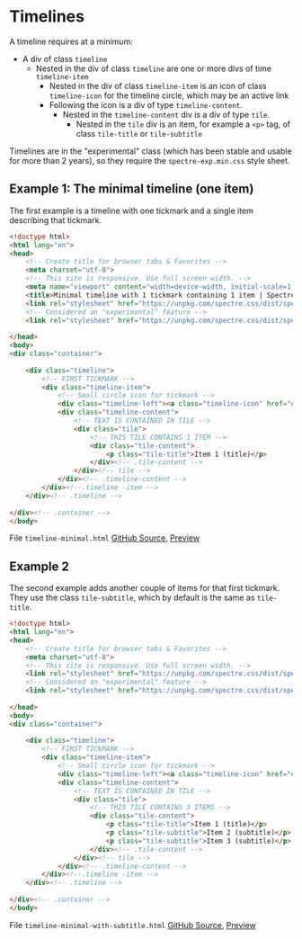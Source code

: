 # Timelines

A timeline requires at a minimum:

* A div of class `timeline`
  * Nested in the div of class `timeline` are one or more divs of time `timeline-item`
    * Nested in the div of class `timeline-item` is an icon of class `timeline-icon` for the timeline circle, which may be an active link
    * Following the icon is a div of type `timeline-content`.
      * Nested in the `timeline-content` div is a div of type `tile`.
        * Nested in the `tile` div is an item, for example a `<p>` tag, of class `tile-title` or `tile-subtitle`

Timelines are in the "experimental" class (which has been stable and usable for more than 2 years), so they require
the `spectre-exp.min.css` style sheet.

## Example 1: The minimal timeline (one item)

The first example is a timeline with one tickmark and a single item describing that tickmark.

```html
<!doctype html>
<html lang="en">
<head>
	<!-- Create title for browser tabs & Favorites -->
	<meta charset="utf-8">
	<!-- This site is responsive. Use full screen width. -->
	<meta name="viewport" content="width=device-width, initial-scale=1.0">
	<title>Minimal timeline with 1 tickmark containing 1 item | Spectre.css</title>
	<link rel="stylesheet" href="https://unpkg.com/spectre.css/dist/spectre.min.css">
	<!-- Considered an "experimental" feature -->
	<link rel="stylesheet" href="https://unpkg.com/spectre.css/dist/spectre-exp.min.css" />
	
</head>
<body>
<div class="container">
	
	<div class="timeline">
		<!-- FIRST TICKMARK -->
		<div class="timeline-item">
			<!-- Small circle icon for tickmark -->
			<div class="timeline-left"><a class="timeline-icon" href="#"></a></div><!-- .timeline-left -->
			<div class="timeline-content">
				<!-- TEXT IS CONTAINED IN TILE -->
				<div class="tile">
					<!-- THIS TILE CONTAINS 1 ITEM -->
					<div class="tile-content">
						<p class="tile-title">Item 1 (title)</p>
					</div><!-- .tile-content -->
				</div><!-- tile -->
			</div><!-- .timeline-content -->
		</div><!--.timeline -item -->
	</div><!-- .timeline -->
	
</div><!-- .container -->
</body>
```

File `timeline-minimal.html` [GitHub Source](https://github.com/tomcam/spectre-book/blob/master/code/timeline-minimal.html), 
[Preview](https://htmlpreview.github.com/?https://github.com/tomcam/spectre-book/blob/master/code/timeline-minimal.html)

## Example 2

The second example adds another couple of items for that first tickmark. 
They use the class `tile-subtitle`, which by default is the same as `tile-title`.

```html
<!doctype html>
<html lang="en">
<head>
	<!-- Create title for browser tabs & Favorites -->
	<meta charset="utf-8">
	<!-- This site is responsive. Use full screen width. -->
	<link rel="stylesheet" href="https://unpkg.com/spectre.css/dist/spectre.min.css">
	<!-- Considered an "experimental" feature -->
	<link rel="stylesheet" href="https://unpkg.com/spectre.css/dist/spectre-exp.min.css" />
	
</head>
<body>
<div class="container">
	
	<div class="timeline">
		<!-- FIRST TICKMARK -->
		<div class="timeline-item">
			<!-- Small circle icon for tickmark -->
			<div class="timeline-left"><a class="timeline-icon" href="#"></a></div><!-- .timeline-left -->
			<div class="timeline-content">
				<!-- TEXT IS CONTAINED IN TILE -->
				<div class="tile">
					<!-- THIS TILE CONTAINS 3 ITEMS -->
					<div class="tile-content">
						<p class="tile-title">Item 1 (title)</p>
						<p class="tile-subtitle">Item 2 (subtitle)</p>
						<p class="tile-subtitle">Item 3 (subtitle)</p>
					</div><!-- .tile-content -->
				</div><!-- tile -->
			</div><!-- .timeline-content -->
		</div><!--.timeline -item -->
	</div><!-- .timeline -->
	
</div><!-- .container -->
</body>
```

File `timeline-minimal-with-subtitle.html` [GitHub Source](https://github.com/tomcam/spectre-book/blob/master/code/timeline-minimal-with-subtitle.html), 
[Preview](https://htmlpreview.github.com/?https://github.com/tomcam/spectre-book/blob/master/code/timeline-minimal-with-subtitle.html)

